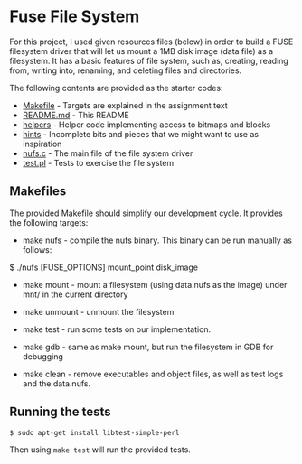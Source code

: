 # Fuse File System 


For this project, I used given resources files (below) in order to build a FUSE filesystem driver that will let us mount a 1MB disk image (data file) as a filesystem. It has a basic features of file system, such as, creating, reading from, writing into, renaming, and deleting files and directories. 

The following contents are provided as the starter codes:

- [Makefile](Makefile)   - Targets are explained in the assignment text
- [README.md](README.md) - This README
- [helpers](helpers)     - Helper code implementing access to bitmaps and blocks
- [hints](hints)         - Incomplete bits and pieces that we might want to use as inspiration
- [nufs.c](nufs.c)       - The main file of the file system driver
- [test.pl](test.pl)     - Tests to exercise the file system

## Makefiles
The provided Makefile should simplify our development cycle. It provides the following targets:

- make nufs - compile the nufs binary. This binary can be run manually as follows:

$ ./nufs [FUSE_OPTIONS] mount_point disk_image
- make mount - mount a filesystem (using data.nufs as the image) under mnt/ in the current directory

- make unmount - unmount the filesystem

- make test - run some tests on our implementation.

- make gdb - same as make mount, but run the filesystem in GDB for debugging

- make clean - remove executables and object files, as well as test logs and the data.nufs.

## Running the tests

```
$ sudo apt-get install libtest-simple-perl
```

Then using `make test` will run the provided tests.


